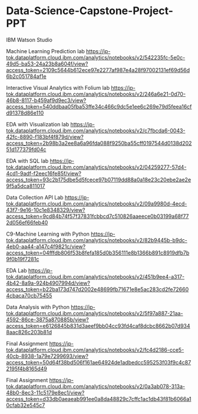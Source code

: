 # Data-Science-Capstone-Project-PPT
IBM Watson Studio

Machine Learning Prediction lab
https://jp-tok.dataplatform.cloud.ibm.com/analytics/notebooks/v2/542235fc-5e0c-49d5-ba53-24a23b8a604f/view?access_token=2109c5644b612ece97e2277af987e4a28f97002131ef69d56d6b2c051784af1e

Interactive Visual Analytics with Folium lab
https://jp-tok.dataplatform.cloud.ibm.com/analytics/notebooks/v2/246a6e21-0d70-46b8-8117-b459af9d9ec3/view?access_token=540ddbaa05fba53ffe34c466c9dc5e1ee6c269e79d5feea16cfd91378d86e110

EDA with Visualization lab
https://jp-tok.dataplatform.cloud.ibm.com/analytics/notebooks/v2/c7fbcda6-0043-42fc-8890-f183bf4f879d/view?access_token=2b98b3a2ee8a6a96fda088f9250ba55cff0197544d0138d20251d177379fd04c

EDA with SQL lab
https://jp-tok.dataplatform.cloud.ibm.com/analytics/notebooks/v2/04259277-57d4-4cd1-9adf-f2eec16fe85f/view?access_token=93c2b175dbe5d5fcece97b07119dd88a0a18e23c20ebe2ae2e9f5a5dca811017

Data Collection API Lab
https://jp-tok.dataplatform.cloud.ibm.com/analytics/notebooks/v2/09a9980d-4ecd-43f7-9e16-10c1e8348329/view?access_token=9cd84b74f57f37831fcbbcd7c510826aaeece0b03199a68f772d056ef66feb40

C9-Machine Learning with Python
https://jp-tok.dataplatform.cloud.ibm.com/analytics/notebooks/v2/82b9445b-b9dc-4eb0-aa44-a147c4f9821c/view?access_token=04fffdb806f53b8fefa185d0b356111e8b1366b891c8919dfb7b9f0b19f7281c

EDA Lab
https://jp-tok.dataplatform.cloud.ibm.com/analytics/notebooks/v2/451b9ee4-a317-4b42-8a9a-924b4907994d/view?access_token=b22ba173d747d2002e48699fb71671e8e5ac283cd2fe726604cbaca70cb75455

Data Analysis with Python
https://jp-tok.dataplatform.cloud.ibm.com/analytics/notebooks/v2/5f97a887-21aa-4592-86ce-3875a870885b/view?access_token=e6126845b831d3aeef9bb04cc93fd4caf8dcbc8662b07d9348aac826c203b81d

Final Assignment
https://jp-tok.dataplatform.cloud.ibm.com/analytics/notebooks/v2/fc4d2186-cce5-40cb-8938-1a79e7299693/view?access_token=50d64f38bd506f161ae64924de1adbedcc595253f03f9c4c872195f4b8165d49

Final Assignment
https://jp-tok.dataplatform.cloud.ibm.com/analytics/notebooks/v2/0a3ab078-313a-48b0-8ec3-11c5179e8ec1/view?access_token=d33db0aeaeab991ee0a8da48829c7cffc1ac1db43f81b6066a10cfab32e545c7
